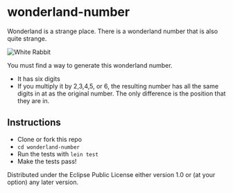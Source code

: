 ﻿# wonderland-number

Wonderland is a strange place.  There is a wonderland number that is
also quite strange.

![White Rabbit](/images/whiterabbit.gif)


You must find a way to generate this wonderland number.

- It has six digits
- If you multiply it by 2,3,4,5, or 6, the resulting number has all
  the same digits in at as the original number.  The only difference
  is the position that they are in.



## Instructions

- Clone or fork this repo
- `cd wonderland-number`
- Run the tests with `lein test`
- Make the tests pass!


Distributed under the Eclipse Public License either version 1.0 or (at
your option) any later version.
